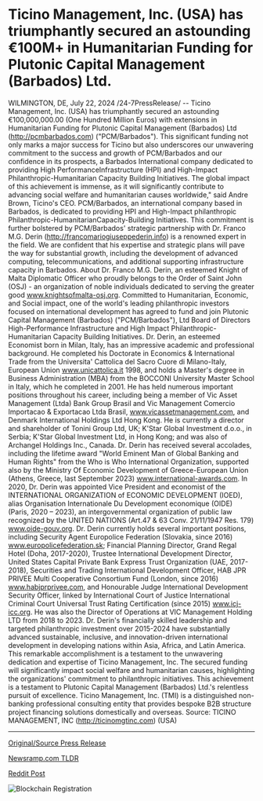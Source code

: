 # Ticino Management, Inc. (USA) has triumphantly secured an astounding €100M+ in Humanitarian Funding for Plutonic Capital Management (Barbados) Ltd.

WILMINGTON, DE, July 22, 2024 /24-7PressRelease/ -- Ticino Management, Inc. (USA) has triumphantly secured an astounding €100,000,000.00 (One Hundred Million Euros) with extensions in Humanitarian Funding for Plutonic Capital Management (Barbados) Ltd (http://pcmbarbados.com) ("PCM/Barbados"). This significant funding not only marks a major success for Ticino but also underscores our unwavering commitment to the success and growth of PCM/Barbados and our confidence in its prospects, a Barbados International company dedicated to providing High PerformanceInfrastructure (HPI) and High-Impact Philanthropic-Humanitarian Capacity Building Initiatives. The global impact of this achievement is immense, as it will significantly contribute to advancing social welfare and humanitarian causes worldwide," said Andre Brown, Ticino's CEO.  PCM/Barbados, an international company based in Barbados, is dedicated to providing HPI and High-Impact philanthropic Philanthropic-HumanitarianCapacity-Building Initiatives. This commitment is further bolstered by PCM/Barbados' strategic partnership with Dr. Franco M.G. Derin (http://francomariogiuseppederin.info) is a renowned expert in the field. We are confident that his expertise and strategic plans will pave the way for substantial growth, including the development of advanced computing, telecommunications, and additional supporting infrastructure capacity in Barbados.  About Dr. Franco M.G. Derin, an esteemed Knight of Malta Diplomatic Officer who proudly belongs to the Order of Saint John (OSJ) - an organization of noble individuals dedicated to serving the greater good www.knightsofmalta-osj.org.   Committed to Humanitarian, Economic, and Social impact, one of the world's leading philanthropic investors focused on international development has agreed to fund and join Plutonic Capital Management (Barbados) ("PCM/Barbados"), Ltd Board of Directors High-Performance Infrastructure and High Impact Philanthropic-Humanitarian Capacity Building Initiatives. Dr. Derin, an esteemed Economist born in Milan, Italy, has an impressive academic and professional background. He completed his Doctorate in Economics & International Trade from the Universita' Cattolica del Sacro Cuore di Milano-Italy, European Union www.unicattolica.it 1998, and holds a Master's degree in Business Administration (MBA) from the BOCCONI University Master School in Italy, which he completed in 2001. He has held numerous important positions throughout his career, including being a member of Vic Asset Management (Ltda) Bank Group Brasil and Vic Management Comercio Importacao & Exportacao Ltda Brasil, www.vicassetmanagement.com, and Denmark International Holdings Ltd Hong Kong. He is currently a director and shareholder of Tonini Group Ltd, UK; K'Star Global Investment d.o.o., in Serbia; K'Star Global Investment Ltd, in Hong Kong; and was also of Archangel Holdings Inc., Canada. Dr. Derin has received several accolades, including the lifetime award "World Eminent Man of Global Banking and Human Rights" from the Who is Who International Organization, supported also by the Ministry Of Economic Development of Greece-European Union (Athens, Greece, last September 2023) www.international-awards.com.   In 2020, Dr. Derin was appointed Vice President and economist of the INTERNATIONAL ORGANIZATION of ECONOMIC DEVELOPMENT (IOED), alias Organisation Internationale Du Development economique (OIDE) (Paris, 2020 – 2023), an intergovernmental organization of public law recognized by the UNITED NATIONS (Art.47 & 63 Conv. 21/11/1947 Res. 179) www.oide-gouv.org. Dr. Derin currently holds several important positions, including Security Agent Europolice Federation (Slovakia, since 2016) www.europolicefederation.sk; Financial Planning Director, Grand Regal Hotel (Doha, 2017-2020), Trustee International Development Director, United States Capital Private Bank Express Trust Organization (UAE, 2017-2018), Securities and Trading International Development Officer, HAB JPR PRIVEE Multi Cooperative Consortium Fund (London, since 2016) www.habjprprivee.com, and Honourable Judge International Development Security Officer, linked by International Court of Justice International Criminal Court Universal Trust Rating Certification (since 2015) www.icj-icc.org. He was also the Director of Operations at VIC Management Holding LTD from 2018 to 2023. Dr. Derin's financially skilled leadership and targeted philanthropic investment over 2015-2024 have substantially advanced sustainable, inclusive, and innovation-driven international development in developing nations within Asia, Africa, and Latin America. This remarkable accomplishment is a testament to the unwavering dedication and expertise of Ticino Management, Inc. The secured funding will significantly impact social welfare and humanitarian causes, highlighting the organizations' commitment to philanthropic initiatives. This achievement is a testament to Plutonic Capital Management (Barbados) Ltd.'s relentless pursuit of excellence.  Ticino Management, Inc. (TMI) is a distinguished non-banking professional consulting entity that provides bespoke B2B structure project financing solutions domestically and overseas.  Source: TICINO MANAGEMENT, INC (http://ticinomgtinc.com) (USA) 

---

[Original/Source Press Release](https://www.24-7pressrelease.com/press-release/512734/ticino-management-inc-usa-has-triumphantly-secured-an-astounding-100m-in-humanitarian-funding-for-plutonic-capital-management-barbados-ltd)
                    

[Newsramp.com TLDR](None) 



[Reddit Post](https://www.reddit.com/r/newsramp/comments/1e9817j/ticino_management_inc_secures_100m_funding_for/) 



![Blockchain Registration](https://cdn.newsramp.app/24-7PressRelease/qrcode/247/22/gulfBVco.webp)